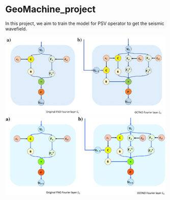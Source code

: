 # GeoMachine_project
In this project, we aim to train the model for PSV operator to get the seismic wavefield.

![OCFNO](OCFNO_wf.png)
![OCFNO1](workflow.jpeg)






































































